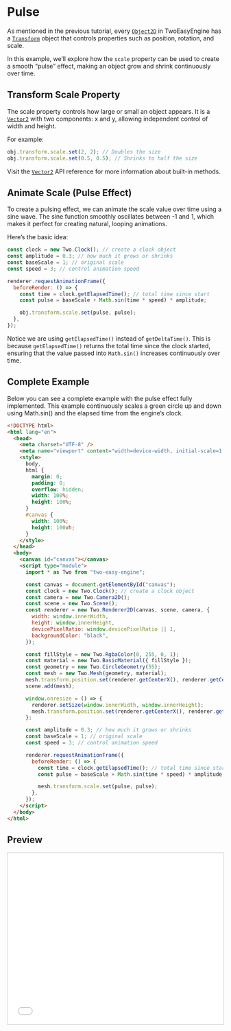 # Pulse

As mentioned in the previous tutorial, every [`Object2D`](/api/Object2D.html) in TwoEasyEngine has a [`Transform`](/api/Transform.html) object that controls properties such as position, rotation, and scale.

In this example, we’ll explore how the `scale` property can be used to create a smooth “pulse” effect, making an object grow and shrink continuously over time.

## Transform Scale Property

The scale property controls how large or small an object appears.
It is a [`Vector2`](/api/Vector2.html) with two components: x and y, allowing independent control of width and height.

For example:

```js
obj.transform.scale.set(2, 2); // Doubles the size
obj.transform.scale.set(0.5, 0.5); // Shrinks to half the size
```

Visit the [`Vector2`](/api/Vector2.html) API reference for more information about built-in methods.

## Animate Scale (Pulse Effect)

To create a pulsing effect, we can animate the scale value over time using a sine wave.
The sine function smoothly oscillates between -1 and 1, which makes it perfect for creating natural, looping animations.

Here’s the basic idea:

```js
const clock = new Two.Clock(); // create a clock object
const amplitude = 0.3; // how much it grows or shrinks
const baseScale = 1; // original scale
const speed = 3; // control animation speed

renderer.requestAnimationFrame({
  beforeRender: () => {
    const time = clock.getElapsedTime(); // total time since start
    const pulse = baseScale + Math.sin(time * speed) * amplitude;

    obj.transform.scale.set(pulse, pulse);
  },
});
```
Notice we are using `getElapsedTime()` instead of `getDeltaTime()`.
This is because `getElapsedTime()` returns the total time since the clock started, ensuring that the value passed into `Math.sin()` increases continuously over time.

## Complete Example
Below you can see a complete example with the pulse effect fully implemented.
This example continuously scales a green circle up and down using Math.sin() and the elapsed time from the engine’s clock.

```html
<!DOCTYPE html>
<html lang="en">
  <head>
    <meta charset="UTF-8" />
    <meta name="viewport" content="width=device-width, initial-scale=1.0" />
    <style>
      body,
      html {
        margin: 0;
        padding: 0;
        overflow: hidden;
        width: 100%;
        height: 100%;
      }
      #canvas {
        width: 100%;
        height: 100vh;
      }
    </style>
  </head>
  <body>
    <canvas id="canvas"></canvas>
    <script type="module">
      import * as Two from "two-easy-engine";

      const canvas = document.getElementById("canvas");
      const clock = new Two.Clock(); // create a clock object
      const camera = new Two.Camera2D();
      const scene = new Two.Scene();
      const renderer = new Two.Renderer2D(canvas, scene, camera, {
        width: window.innerWidth,
        height: window.innerHeight,
        devicePixelRatio: window.devicePixelRatio || 1,
        backgroundColor: "black",
      });

      const fillStyle = new Two.RgbaColor(0, 255, 0, 1);
      const material = new Two.BasicMaterial({ fillStyle });
      const geometry = new Two.CircleGeometry(55);
      const mesh = new Two.Mesh(geometry, material);
      mesh.transform.position.set(renderer.getCenterX(), renderer.getCenterY());
      scene.add(mesh);

      window.onresize = () => {
        renderer.setSize(window.innerWidth, window.innerHeight);
        mesh.transform.position.set(renderer.getCenterX(), renderer.getCenterY());
      };

      const amplitude = 0.3; // how much it grows or shrinks
      const baseScale = 1; // original scale
      const speed = 3; // control animation speed

      renderer.requestAnimationFrame({
        beforeRender: () => {
          const time = clock.getElapsedTime(); // total time since start
          const pulse = baseScale + Math.sin(time * speed) * amplitude;

          mesh.transform.scale.set(pulse, pulse);
        },
      });
    </script>
  </body>
</html>
```

## Preview

<iframe src="/two-easy-engine/demos/pulse_animation.html" width="100%" height="400px" style="border:1px solid #ccc;"></iframe>

